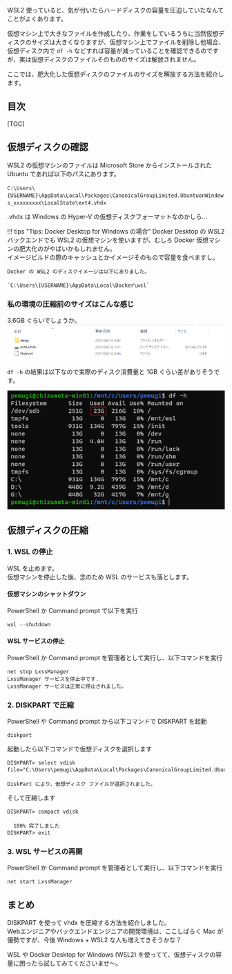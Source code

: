 <!--
.. title: WSL2 の仮想ディスクを圧縮する
.. slug: wsl2-vdisk-compression
.. date: 2021-08-26 01:33:36 UTC+09:00
.. tags: WSL2, Windows 
.. category: 
.. link: 
.. description: 
.. type: text
-->

WSL2 使っていると、気が付いたらハードディスクの容量を圧迫していたなんてことがよくあります。

仮想マシン上で大きなファイルを作成したり、作業をしているうちに当然仮想ディスクのサイズは大きくなりますが、仮想マシン上でファイルを削除し他場合、仮想ディスク内で `df -h` などすれば容量が減っていることを確認できるのですが、実は仮想ディスクのファイルそのもののサイズは解放されません。

ここでは、肥大化した仮想ディスクのファイルのサイズを解放する方法を紹介します。

<!-- TEASER_END -->

## 目次

[TOC]

## 仮想ディスクの確認

WSL2 の仮想マシンのファイルは Microsoft Store からインストールされた Ubuntu であれば以下のパスにあります。

`C:\Users\{USERNAME}\AppData\Local\Packages\CanonicalGroupLimited.UbuntuonWindows_xxxxxxxxx\LocalState\ext4.vhdx`

.vhdx は Windows の Hyper-V の仮想ディスクフォーマットなのかしら...  

!!! tips "Tips: Docker Desktop for Windows の場合"
    Docker Desktop の WSL2 バックエンドでも WSL2 の仮想マシンを使いますが、むしろ Docker 仮想マシンの肥大化のがやばいかもしれません。  
    イメージビルドの際のキャッシュとかイメージそのもので容量を食べますし。  

    Docker の WSL2 のディスクイメージは以下にありました。

    `C:\Users\{USERNAME}\AppData\Local\Docker\wsl`


### 私の環境の圧縮前のサイズはこんな感じ

3.6GB ぐらいでしょうか。  
![](/images/posts/wsl/wsl2-vdisk-compression-1.png)

`df -h` の結果は以下なので実際のディスク消費量と 1GB ぐらい差がありそうです。

![](/images/posts/wsl/wsl2-vdisk-compression-2.png)

## 仮想ディスクの圧縮

### 1. WSL の停止

WSL を止めます。  
仮想マシンを停止した後、念のため WSL のサービスも落とします。

#### 仮想マシンのシャットダウン

PowerShell か Command prompt で以下を実行

```powershell
wsl --shutdown
```

#### WSL サービスの停止

PowerShell か Command prompt を管理者として実行し、以下コマンドを実行

```shell
net stop LxssManager
LxssManager サービスを停止中です.
LxssManager サービスは正常に停止されました。
```

### 2. DISKPART で圧縮

PowerShell や Command prompt から以下コマンドで DISKPART を起動

```shell
diskpart
```

起動したら以下コマンドで仮想ディスクを選択します

```shell
DISKPART> select vdisk file="C:\Users\pemugi\AppData\Local\Packages\CanonicalGroupLimited.UbuntuonWindows_xxxxxxxxx\LocalState\ext4.vhdx"

DiskPart により、仮想ディスク ファイルが選択されました。
```

そして圧縮します

```shell
DISKPART> compact vdisk

  100% 完了しました
DISKPART> exit
```

### 3. WSL サービスの再開

PowerShell か Command prompt を管理者として実行し、以下コマンドを実行

```shell
net start LxssManager
```

## まとめ

DISKPART を使って vhdx を圧縮する方法を紹介しました。  
Webエンジニアやバックエンドエンジニアの開発環境は、ここしばらく Mac が優勢ですが、今後 Windows + WSL2 な人も増えてきそうかな？

WSL や Docker Desktop for Windows (WSL2) を使ってて、仮想ディスクの容量に困ったら試してみてくださいませ～。
